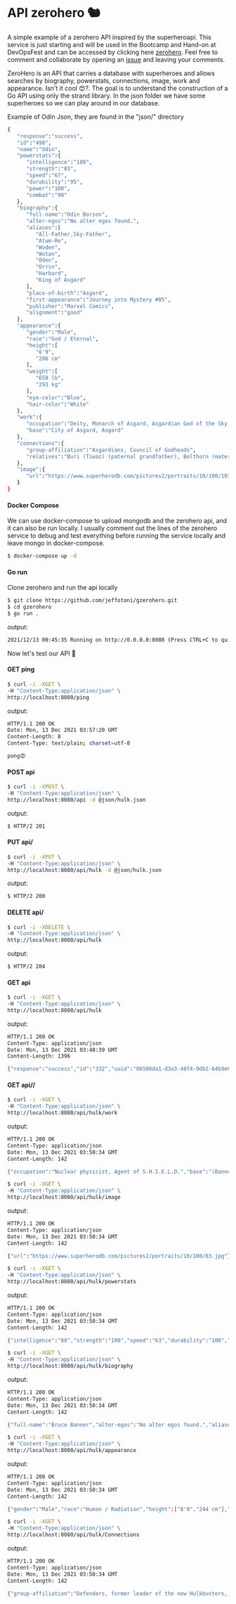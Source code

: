 # API zerohero 🐿️

A simple example of a zerohero API inspired by the superheroapi.
This service is just starting and will be used in the Bootcamp and Hand-on at DevOpsFest and can be accessed by clicking here [zerohero](https://zerohero.web.s3apis.com/).
Feel free to comment and collaborate by opening an [issue](https://github.com/jeffotoni/gzerohero/issues) and leaving your comments.

ZeroHero is an API that carries a database with superheroes and allows searches by biography, powerstats, connections, image, work and appearance.
Isn't it cool 😍?. The goal is to understand the construction of a Go API using only the strand library.
In the json folder we have some superheroes so we can play around in our database.

Example of Odin Json, they are found in the "json/" directory
```bash
{
   "response":"success",
   "id":"498",
   "name":"Odin",
   "powerstats":{
      "intelligence":"100",
      "strength":"83",
      "speed":"67",
      "durability":"95",
      "power":"100",
      "combat":"90"
   },
   "biography":{
      "full-name":"Odin Borson",
      "alter-egos":"No alter egos found.",
      "aliases":[
         "All-Father,Sky-Father",
         "Atum-Re",
         "Woden",
         "Wotan",
         "Oden",
         "Orrin",
         "Harbard",
         "King of Asgard"
      ],
      "place-of-birth":"Asgard",
      "first-appearance":"Journey into Mystery #85",
      "publisher":"Marvel Comics",
      "alignment":"good"
   },
   "appearance":{
      "gender":"Male",
      "race":"God / Eternal",
      "height":[
         "6'9",
         "206 cm"
      ],
      "weight":[
         "650 lb",
         "293 kg"
      ],
      "eye-color":"Blue",
      "hair-color":"White"
   },
   "work":{
      "occupation":"Deity, Monarch of Asgard, Asgardian God of the Sky, Wind, Wisdom, Crafts, Time, and the Dead, Warrior",
      "base":"City of Asgard, Asgard"
   },
   "connections":{
      "group-affiliation":"Asgardians, Council of Godheads",
      "relatives":"Buri (Tiwaz) (paternal grandfather), Bolthorn (maternal grandfather), Bor Burison (father, deceased), Bestla (mother), Mimir Burison (paternal uncle), Njord (paternal uncle), Vili, Ve, Cul (brothers), Frigga (wife), Freyr (father-in-law), Gullveig (sister-in-law), Thor (son by Jord), Vidar (son by Grid), Balder (son by Frigga), Tyr, Hermod (allegedly sons by Frigga), Angela (daughter by Frigga), Laussa (daughter by Frigga and Surtur), Loki (foster son), Hoder (nephew), Skadi (niece)"
   },
   "image":{
      "url":"https://www.superherodb.com/pictures2/portraits/10/100/10388.jpg"
   }
}

```

#### Docker Compose

We can use docker-compose to upload mongodb and the zerohero api, and it can also be run locally.
I usually comment out the lines of the zerohero service to debug and test everything before running the service locally and leave mongo in docker-compose.

```bash
$ docker-compose up -d 
```

#### Go run
Clone zerohero and run the api locally

```bash
$ git clone https://github.com/jeffotoni/gzerohero.git
$ cd gzerohero
$ go run .
```
output:
```bash
2021/12/13 00:45:35 Running on http://0.0.0.0:8080 (Press CTRL+C to quit)
```

Now let's test our API 🦾

#### GET ping

```bash
$ curl -i -XGET \
-H "Content-Type:application/json" \
http://localhost:8080/ping

```

output:
```bash
HTTP/1.1 200 OK
Date: Mon, 13 Dec 2021 03:57:20 GMT
Content-Length: 8
Content-Type: text/plain; charset=utf-8

pong😍

```

#### POST api

```bash
$ curl -i -XPOST \
-H "Content-Type:application/json" \
http://localhost:8080/api -d @json/hulk.json

```
output:
```bash
$ HTTP/2 201
```

#### PUT api/<heroi>

```bash
$ curl -i -XPUT \
-H "Content-Type:application/json" \
http://localhost:8080/api/hulk -d @json/hulk.json

```
output:
```bash
$ HTTP/2 200
```

#### DELETE api/<heroi>

```bash
$ curl -i -XDELETE \
-H "Content-Type:application/json" \
http://localhost:8080/api/hulk

```
output:
```bash
$ HTTP/2 204
```

#### GET api

```bash
$ curl -i -XGET \
-H "Content-Type:application/json" \
http://localhost:8080/api/hulk
```

output:
```bash
HTTP/1.1 200 OK
Content-Type: application/json
Date: Mon, 13 Dec 2021 03:48:39 GMT
Content-Length: 1396

{"response":"success","id":"332","uuid":"06508da1-d3a3-40f4-9db2-64b9e66df3de","name":"hulk","powerstats":{"intelligence":"88","strength":"100","speed":"63","durability":"100","power":"98","combat":"85"},"biography":{"full-name":"Bruce Banner","alter-egos":"No alter egos found.","aliases":["Annihilator","Captain Universe","Joe Fixit","Mr. Fixit","Mechano","Professor","Jade Jaws","Golly Green Giant"],"place-of-birth":"Dayton, Ohio","first-appearance":"Incredible Hulk #1 (May, 1962)","publisher":"Marvel Comics","alignment":"good"},"appearance":{"gender":"Male","race":"Human / Radiation","height":["8'0","244 cm"],"weight":["1400 lb","630 kg"],"eye-color":"Green","hair-color":"Green"},"work":{"occupation":"Nuclear physicist, Agent of S.H.I.E.L.D.","base":"(Banner) Hulkbuster Base, New Mexico, (Hulk) mobile, but prefers New Mexico"},"connections":{"group-affiliation":"Defenders, former leader of the new Hulkbusters, member of the Avengers, Pantheon, Titans Three, the Order, Hulkbusters of Counter-Earth-Franklin, alternate Fantastic Four","relatives":"Betty Ross Talbot Banner (wife), Brian Banner (father, apparently deceased), Rebecca Banner (mother, deceased), Morris Walters (uncle), Elaine Banner Walters (aunt, deceased), Jennifer Walters (She-Hulk, cousin), Thaddeus E. 'Thunderbolt' Ross (father"},"image":{"url":"https://www.superherodb.com/pictures2/portraits/10/100/83.jpg"}}
```

#### GET api/<heroi>/<caracteristica>

```bash
$ curl -i -XGET \
-H "Content-Type:application/json" \
http://localhost:8080/api/hulk/work
```

output:
```bash
HTTP/1.1 200 OK
Content-Type: application/json
Date: Mon, 13 Dec 2021 03:50:34 GMT
Content-Length: 142

{"occupation":"Nuclear physicist, Agent of S.H.I.E.L.D.","base":"(Banner) Hulkbuster Base, New Mexico, (Hulk) mobile, but prefers New Mexico"}
```


```bash
$ curl -i -XGET \
-H "Content-Type:application/json" \
http://localhost:8080/api/hulk/image
```

output:
```bash
HTTP/1.1 200 OK
Content-Type: application/json
Date: Mon, 13 Dec 2021 03:50:34 GMT
Content-Length: 142

{"url":"https://www.superherodb.com/pictures2/portraits/10/100/83.jpg"}
```

```bash
$ curl -i -XGET \
-H "Content-Type:application/json" \
http://localhost:8080/api/hulk/powerstats
```

output:
```bash
HTTP/1.1 200 OK
Content-Type: application/json
Date: Mon, 13 Dec 2021 03:50:34 GMT
Content-Length: 142

{"intelligence":"88","strength":"100","speed":"63","durability":"100","power":"98","combat":"85"}
```

```bash
$ curl -i -XGET \
-H "Content-Type:application/json" \
http://localhost:8080/api/hulk/biography
```

output:
```bash
HTTP/1.1 200 OK
Content-Type: application/json
Date: Mon, 13 Dec 2021 03:50:34 GMT
Content-Length: 142

{"full-name":"Bruce Banner","alter-egos":"No alter egos found.","aliases":["Annihilator","Captain Universe","Joe Fixit","Mr. Fixit","Mechano","Professor","Jade Jaws","Golly Green Giant"],"place-of-birth":"Dayton, Ohio","first-appearance":"Incredible Hulk #1 (May, 1962)","publisher":"Marvel Comics","alignment":"good"}
```

```bash
$ curl -i -XGET \
-H "Content-Type:application/json" \
http://localhost:8080/api/hulk/appearance
```

output:
```bash
HTTP/1.1 200 OK
Content-Type: application/json
Date: Mon, 13 Dec 2021 03:50:34 GMT
Content-Length: 142

{"gender":"Male","race":"Human / Radiation","height":["8'0","244 cm"],"weight":["1400 lb","630 kg"],"eye-color":"Green","hair-color":"Green"}
```

```bash
$ curl -i -XGET \
-H "Content-Type:application/json" \
http://localhost:8080/api/hulk/Connections
```

output:
```bash
HTTP/1.1 200 OK
Content-Type: application/json
Date: Mon, 13 Dec 2021 03:50:34 GMT
Content-Length: 142

{"group-affiliation":"Defenders, former leader of the new Hulkbusters, member of the Avengers, Pantheon, Titans Three, the Order, Hulkbusters of Counter-Earth-Franklin, alternate Fantastic Four","relatives":"Betty Ross Talbot Banner (wife), Brian Banner (father, apparently deceased), Rebecca Banner (mother, deceased), Morris Walters (uncle), Elaine Banner Walters (aunt, deceased), Jennifer Walters (She-Hulk, cousin), Thaddeus E. 'Thunderbolt' Ross (father"}
```
